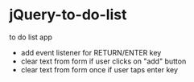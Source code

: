 # jQuery-to-do-list
 to do list app 

- add event listener for RETURN/ENTER key
- clear text from form if user clicks on "add" button
- clear text from form once if user taps enter key